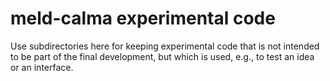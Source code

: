# meld-calma experimental code

Use subdirectories here for keeping experimental code that is not intended to be part of the final development, but which is used, e.g., to test an idea or an interface.

